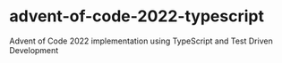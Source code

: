 # advent-of-code-2022-typescript
Advent of Code 2022 implementation using TypeScript and Test Driven Development
